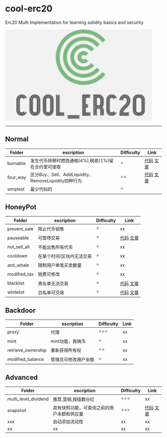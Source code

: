 # cool-erc20

Erc20 Multi Implementation for learning solidity basics and security


![9BBD0F36-83EE-45DE-BA59-9FD38CCC6078](https://raw.githubusercontent.com/jerrychan807/imggg/master/image/9BBD0F36-83EE-45DE-BA59-9FD38CCC6078.png)

---

## Normal

|  Folder   | escription  | Difficulty |Link |
|  ----  | ----  | ----  |----  |
| burnable  | 发生代币转移时燃烧通缩(4%),税收(1%)留在合约里可提取 | ⭐ | [代码](https://github.com/jerrychan807/cool-erc20/tree/main/burnable) [文章](https://jerrychan807.github.io/2022/21702.html) |
| four_way  | 区分Buy、Sell、AddLiquidity、RemoveLiquidity四种行为 |⭐⭐ | [代码](https://github.com/jerrychan807/cool-erc20/tree/main/four_way) [文章](https://jerrychan807.github.io/2022/14814.html)  |
| simplest  | 最少代码的 | ⭐ |


## HoneyPot

|  Folder   | escription  | Difficulty | Link |
|  ----  | ----  | ----  |----  |
| prevent_sale  | 阻止代币销售 | ⭐ |xx |
| pauseable  | 可暂停交易 | ⭐ |[代码](https://github.com/jerrychan807/cool-erc20/tree/main/pauseable) [文章](https://jerrychan807.github.io/2022/35217.html) |
| not_sell_all  | 不能出售所有代币 | ⭐ |xx |
| cooldown | 在某个时间/区块内无法交易 | ⭐ |xx |
| anti_whale | 限制用户单笔买卖数量 | ⭐ |xx |
| modified_tax | 税费可修改 | ⭐ |xx |
| blacklist | 黑名单无法交易 | ⭐ |[代码](https://github.com/jerrychan807/cool-erc20/tree/main/blacklist) [文章](https://jerrychan807.github.io/2022/24654.html) |
| whitelist | 白名单可交易 | ⭐ | [代码](https://github.com/jerrychan807/cool-erc20/tree/main/whitelist) [文章](https://jerrychan807.github.io/2022/30342.html) |

## Backdoor

|  Folder   | escription  | Difficulty | Link |
|  ----  | ----  | ----  |----  |
| proxy | 代理 | ⭐⭐⭐ |xx |
| mint  | mint功能，再铸币 | ⭐ |xx |
| retrieve_ownership  | 重新获得所有权 | ⭐⭐ |xx |
| modified_balance  | 管理员可修改用户余额 | ⭐ |xx |

## Advanced

|  Folder   | escription  | Difficulty |Link |
|  ----  | ----  | ----  |----  |
| multi_level_dividend | 推荐,营销,按级数分红 | ⭐⭐⭐ |xx |
| snapshot | 具有快照功能，可查询之前的用户余额和供应量 | ⭐⭐⭐ | [代码](https://github.com/jerrychan807/cool-erc20/tree/main/snapshot) [文章](https://jerrychan807.github.io/2022/8661.html)|
| xxx  | 自动添加流动性 |  xx | xx |
| xx |xx |xx | xx |